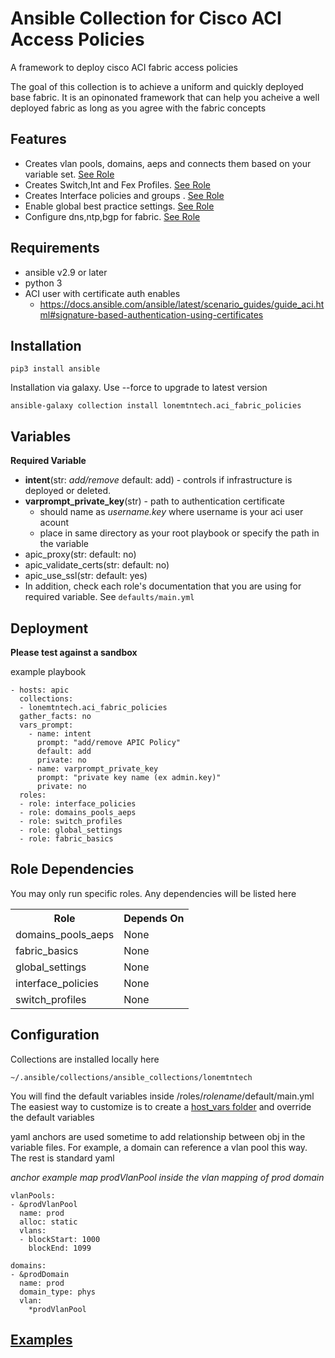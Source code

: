 # Ansible Collection for Cisco ACI Access Policies
A framework to deploy cisco ACI fabric access policies

The goal of this collection is to achieve a uniform and quickly deployed base fabric.
It is an opinonated framework that can help you acheive a well deployed fabric as long as you agree with the fabric concepts

## Features

 * Creates vlan pools, domains, aeps and connects them based on your variable set. [See Role](https://github.com/loneMtnTech/aci_fabric_policies/tree/master/roles/domains_pools_aeps)
 * Creates Switch,Int and Fex Profiles.  [See Role](https://github.com/loneMtnTech/aci_fabric_policies/tree/master/roles/switch_profiles)
 * Creates Interface policies and groups .  [See Role](https://github.com/loneMtnTech/aci_fabric_policies/tree/master/roles/interface_policies)
 * Enable global best practice settings. [See Role](https://github.com/loneMtnTech/aci_fabric_policies/tree/master/roles/global_settings)
 * Configure dns,ntp,bgp for fabric. [See Role](https://github.com/loneMtnTech/aci_fabric_policies/tree/master/roles/fabric_basics)

## Requirements
* ansible v2.9 or later
* python 3
* ACI user with certificate auth enables
    * https://docs.ansible.com/ansible/latest/scenario_guides/guide_aci.html#signature-based-authentication-using-certificates

## Installation

```pip3 install ansible```

Installation via galaxy.  Use --force to upgrade to latest version

```ansible-galaxy collection install lonemtntech.aci_fabric_policies```

## Variables

**Required Variable**

* **intent**(str: *add/remove* default: add) - controls if infrastructure is deployed or deleted.  
* **varprompt_private_key**(str) - path to authentication certificate
    * should name as *username.key* where username is your aci user acount
    * place in same directory as your root playbook or specify the path in the variable
* apic_proxy(str: default: no)
* apic_validate_certs(str: default: no)
* apic_use_ssl(str: default: yes)
* In addition, check each role's documentation that you are using for required variable. See `defaults/main.yml` 

## Deployment

**Please test against a sandbox**

example playbook

```
- hosts: apic
  collections:
  - lonemtntech.aci_fabric_policies
  gather_facts: no
  vars_prompt:
    - name: intent
      prompt: "add/remove APIC Policy"
      default: add
      private: no
    - name: varprompt_private_key
      prompt: "private key name (ex admin.key)"
      private: no
  roles:
  - role: interface_policies
  - role: domains_pools_aeps
  - role: switch_profiles
  - role: global_settings
  - role: fabric_basics
```
## Role Dependencies

You may only run specific roles.  Any dependencies will be listed here

<table>
<tr>
<th>Role</th>
<th>Depends On</th>
</tr>
<tr>
<td>domains_pools_aeps</td>
<td>None</td>
</tr>
<tr>
<td>fabric_basics</td>
<td>None</td>
</tr>
<tr>
<td>global_settings</td>
<td>None</td>
</tr>
<tr>
<td>interface_policies</td>
<td>None</td>
</tr>
<tr>
<td>switch_profiles</td>
<td>None</td>
</tr>
</table>

## Configuration

Collections are installed locally here

`~/.ansible/collections/ansible_collections/lonemtntech`

You will find the default variables inside /roles/*rolename*/default/main.yml
The easiest way to customize is to create a [host_vars folder](https://docs.ansible.com/ansible/latest/user_guide/intro_inventory.html#organizing-host-and-group-variables) and override the default variables

yaml anchors are used sometime to add relationship between obj in the variable files.  For example, a domain can reference a vlan pool this way.  The rest is standard yaml

*anchor example map prodVlanPool inside the vlan mapping of prod domain*

```
vlanPools:
- &prodVlanPool
  name: prod
  alloc: static
  vlans:
  - blockStart: 1000
    blockEnd: 1099

domains:
- &prodDomain
  name: prod
  domain_type: phys
  vlan:
    *prodVlanPool
```

## [Examples](https://github.com/loneMtnTech/aci_fabric_policies/tree/master/examples)


